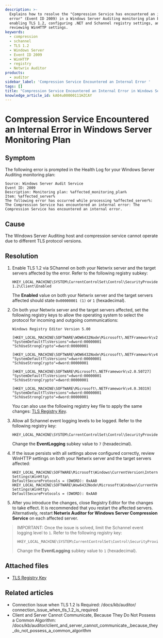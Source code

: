 ```yaml
---
description: >-
  Explains how to resolve the "Compression Service has encountered an internal
  error" (Event ID 2009) in a Windows Server Auditing monitoring plan by
  enabling TLS 1.2, configuring .NET and Schannel registry settings, and
  reviewing WinHTTP settings.
keywords:
  - compression
  - schannel
  - TLS 1.2
  - Windows Server
  - Event ID 2009
  - WinHTTP
  - registry
  - Netwrix Auditor
products:
  - auditor
sidebar_label: 'Compression Service Encountered an Internal Error '
tags: []
title: "Compression Service Encountered an Internal Error in Windows Server Monitoring Plan"
knowledge_article_id: kA04u00000111HZCAY
---
```


# Compression Service Encountered an Internal Error in Windows Server Monitoring Plan

## Symptom

The following error is prompted in the Health Log for your Windows Server Auditing monitoring plan:

```text
Source: Windows Server Audit Service
Event ID: 2009
Description: Monitoring plan: %affected_monitoring_plan%
Item: %affected_server%
The following error has occurred while processing %affected_server%:
The Compression Service has encountered an internal error: The Compression Service has encountered an internal error.
```

## Cause

The Windows Server Auditing host and compression service cannot operate due to different TLS protocol versions.

## Resolution

1. Enable TLS 1.2 via SChannel on both your Netwrix server and the target servers affected by the error. Refer to the following registry subkey:

   ```reg
   HKEY_LOCAL_MACHINE\SYSTEM\CurrentControlSet\Control\SecurityProviders\SCHANNEL\Protocols\TLS 1.2\Client\Enabled
   ```

   The **Enabled** value on both your Netwrix server and the target servers affected should state `0x00000001 (1)` or `1` (hexadecimal).

2. On both your Netwrix server and the target servers affected, set the following registry keys to allow the operating system to select the protocol for incoming and outgoing communications:

   ```reg
   Windows Registry Editor Version 5.00

   [HKEY_LOCAL_MACHINE\SOFTWARE\WOW6432Node\Microsoft\.NETFramework\v2.0.50727]
   "SystemDefaultTlsVersions"=dword:00000001
   "SchUseStrongCrypto"=dword:00000001
               
   [HKEY_LOCAL_MACHINE\SOFTWARE\WOW6432Node\Microsoft\.NETFramework\v4.0.30319]
   "SystemDefaultTlsVersions"=dword:00000001
   "SchUseStrongCrypto"=dword:00000001
               
   [HKEY_LOCAL_MACHINE\SOFTWARE\Microsoft\.NETFramework\v2.0.50727]
   "SystemDefaultTlsVersions"=dword:00000001
   "SchUseStrongCrypto"=dword:00000001
               
   [HKEY_LOCAL_MACHINE\SOFTWARE\Microsoft\.NETFramework\v4.0.30319]
   "SystemDefaultTlsVersions"=dword:00000001
   "SchUseStrongCrypto"=dword:00000001
   ```

   You can also use the following registry key file to apply the same changes: [TLS Registry Key](https://netwrix.com/download/products/KnowledgeBase/TLSRegkey.reg).

3. Allow all Schannel event logging levels to be logged. Refer to the following registry key:

   ```reg
   HKEY_LOCAL_MACHINE\SYSTEM\CurrentControlSet\Control\SecurityProviders\SCHANNEL
   ```

   Change the **EventLogging** subkey value to `7` (hexadecimal).

4. If the issue persists with all settings above configured correctly, review WinHTTP settings on both your Netwrix server and the target servers affected:

   ```reg
   HKEY_LOCAL_MACHINE\SOFTWARE\Microsoft\Windows\CurrentVersion\Internet Settings\WinHttp\
   DefaultSecureProtocols = (DWORD): 0xAA0
   HKEY_LOCAL_MACHINE\SOFTWARE\Wow6432Node\Microsoft\Windows\CurrentVersion\Internet Settings\WinHttp\
   DefaultSecureProtocols = (DWORD): 0xAA0
   ```

5. After you introduce the changes, close Registry Editor for the changes to take effect. It is recommended that you restart the affected servers. Alternatively, restart **Netwrix Auditor for Windows Server Compression Service** on each affected server.

> IMPORTANT: Once the issue is solved, limit the Schannel event logging level to `1`. Refer to the following registry key:
>
> ```reg
> HKEY_LOCAL_MACHINE\SYSTEM\CurrentControlSet\Control\SecurityProviders\SCHANNEL
> ```
>
> Change the **EventLogging** subkey value to `1` (hexadecimal).

## Attached files

- [TLS Registry Key](https://netwrix.com/download/products/KnowledgeBase/TLSRegkey.reg)

## Related articles

- Сonnection Issue when TLS 1.2 Is Required: /docs/kb/auditor/сonnection_issue_when_tls_1.2_is_required
- Client and Server Cannot Communicate, Because They Do Not Possess a Common Algorithm: /docs/kb/auditor/client_and_server_cannot_communicate,_because_they_do_not_possess_a_common_algorithm
